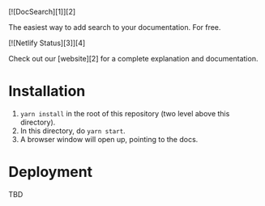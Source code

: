 [![DocSearch][1]][2]

The easiest way to add search to your documentation. For free.

[![Netlify Status][3]][4]

Check out our [website][2] for a complete explanation and documentation.

# Installation

1. `yarn install` in the root of this repository (two level above this directory).
1. In this directory, do `yarn start`.
1. A browser window will open up, pointing to the docs.

# Deployment

TBD